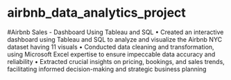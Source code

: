 # airbnb_data_analytics_project
#Airbnb Sales - Dashboard Using Tableau and SQL 
• Created an interactive dashboard using Tableau and SQL to analyze and visualize the Airbnb NYC dataset having 11 visuals
• Conducted data cleaning and transformation, using Microsoft Excel expertise to ensure impeccable data accuracy and reliability
• Extracted crucial insights on pricing, bookings, and sales trends, facilitating informed decision-making and strategic business planning
